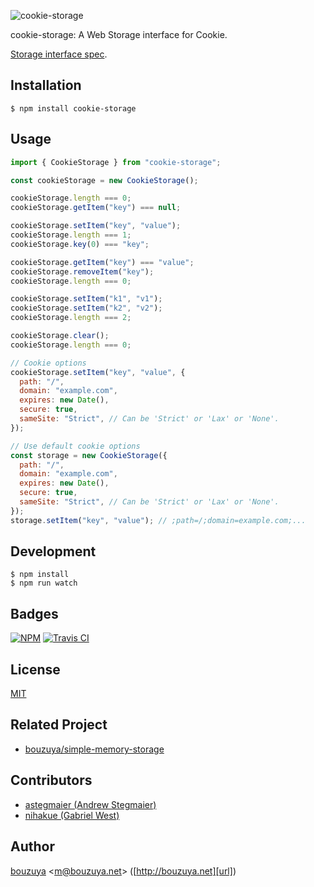 ![cookie-storage](https://cloud.githubusercontent.com/assets/1221346/18493417/7243e872-7a4b-11e6-933a-1c3fe3cfaa71.png)

cookie-storage: A Web Storage interface for Cookie.

[Storage interface spec](https://html.spec.whatwg.org/multipage/webstorage.html#the-storage-interface).

## Installation

```
$ npm install cookie-storage
```

## Usage

```javascript
import { CookieStorage } from "cookie-storage";

const cookieStorage = new CookieStorage();

cookieStorage.length === 0;
cookieStorage.getItem("key") === null;

cookieStorage.setItem("key", "value");
cookieStorage.length === 1;
cookieStorage.key(0) === "key";

cookieStorage.getItem("key") === "value";
cookieStorage.removeItem("key");
cookieStorage.length === 0;

cookieStorage.setItem("k1", "v1");
cookieStorage.setItem("k2", "v2");
cookieStorage.length === 2;

cookieStorage.clear();
cookieStorage.length === 0;

// Cookie options
cookieStorage.setItem("key", "value", {
  path: "/",
  domain: "example.com",
  expires: new Date(),
  secure: true,
  sameSite: "Strict", // Can be 'Strict' or 'Lax' or 'None'.
});

// Use default cookie options
const storage = new CookieStorage({
  path: "/",
  domain: "example.com",
  expires: new Date(),
  secure: true,
  sameSite: "Strict", // Can be 'Strict' or 'Lax' or 'None'.
});
storage.setItem("key", "value"); // ;path=/;domain=example.com;...
```

## Development

```
$ npm install
$ npm run watch
```

## Badges

[![NPM][npm-badge]][npm]
[![Travis CI][travis-ci-badge]][travis-ci]

[npm]: https://www.npmjs.com/package/cookie-storage
[npm-badge]: https://img.shields.io/npm/v/cookie-storage.svg
[travis-ci]: https://travis-ci.org/bouzuya/cookie-storage
[travis-ci-badge]: https://img.shields.io/travis/bouzuya/cookie-storage.svg

## License

[MIT](LICENSE)

## Related Project

- [bouzuya/simple-memory-storage][]

[bouzuya/simple-memory-storage]: https://github.com/bouzuya/simple-memory-storage

## Contributors

- [astegmaier (Andrew Stegmaier)](https://github.com/astegmaier)
- [nihakue (Gabriel West)](https://github.com/nihakue)

## Author

[bouzuya][user] &lt;[m@bouzuya.net][email]&gt; ([http://bouzuya.net][url])

[user]: https://github.com/bouzuya
[email]: mailto:m@bouzuya.net
[url]: http://bouzuya.net
